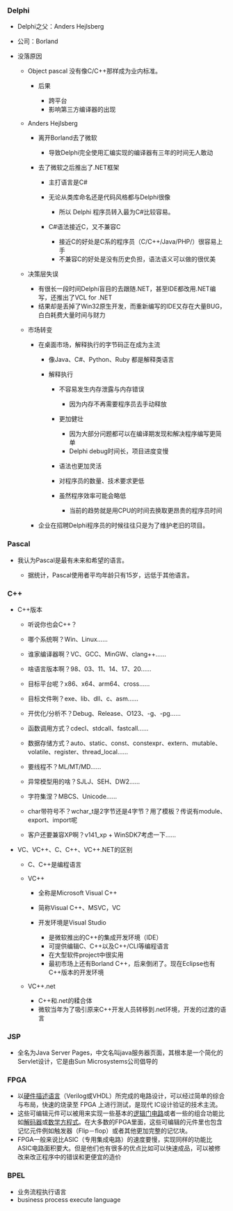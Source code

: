 ### Delphi

- Delphi之父：Anders Hejlsberg

- 公司：Borland

- 没落原因

  - Object pascal 没有像C/C++那样成为业内标准。

    - 后果

      - 跨平台
      - 影响第三方编译器的出现

  - Anders Hejlsberg

    - 离开Borland去了微软

      - 导致Delphi完全使用汇编实现的编译器有三年的时间无人敢动

    - 去了微软之后推出了.NET框架

      - 主打语言是C#

      - 无论从类库命名还是代码风格都与Delphi很像

        - 所以 Delphi 程序员转入最为C#比较容易。

      - C#语法接近C，又不兼容C

        - 接近C的好处是C系的程序员（C/C++/Java/PHP/）很容易上手
        - 不兼容C的好处是没有历史负担，语法语义可以做的很优美

  - 决策层失误

    - 有很长一段时间Delphi盲目的去跟随.NET，甚至IDE都改用.NET编写，还推出了VCL for .NET
    - 结果却是丢掉了Win32原生开发，而重新编写的IDE又存在大量BUG，白白耗费大量时间与财力

  - 市场转变

    - 在桌面市场，解释执行的字节码正在成为主流

      - 像Java、C#、Python、Ruby 都是解释类语言

      - 解释执行

        - 不容易发生内存泄露与内存错误

          - 因为内存不再需要程序员去手动释放

        - 更加健壮

          - 因为大部分问题都可以在编译期发现和解决程序编写更简单
          - Delphi debug时间长，项目进度变慢

        - 语法也更加灵活

        - 对程序员的数量、技术要求更低

        - 虽然程序效率可能会略低

          - 当前的趋势就是用CPU的时间去换取更昂贵的程序员时间

    - 企业在招聘Delphi程序员的时候往往只是为了维护老旧的项目。

### Pascal

- 我认为Pascal是最有未来和希望的语言。

  - 据统计，Pascal使用者平均年龄只有15岁，远低于其他语言。

### C++

- C++版本

  - 听说你也会C++？

  - 哪个系统啊？Win、Linux……
  - 谁家编译器啊？VC、GCC、MinGW、clang++……
  - 啥语言版本啊？98、03、11、14、17、20……
  - 目标平台呢？x86、x64、arm64、cross……
  - 目标文件咧？exe、lib、dll、c、asm……
  - 开优化/分析不？Debug、Release、O123、-g、-pg……
  - 函数调用方式？cdecl、stdcall、fastcall……
  - 数据存储方式？auto、static、const、constexpr、extern、mutable、volatile、register、thread_local……
  - 要线程不？ML/MT/MD……
  - 异常模型用的啥？SJLJ、SEH、DW2……
  - 字符集涅？MBCS、Unicode……
  - char带符号不？wchar_t是2字节还是4字节？用了模板？传说有module、export、import呢
  - 客户还要兼容XP啊？v141_xp       + WinSDK7考虑一下……


- VC、VC++、C、C++、VC++.NET的区别

  - C、C++是编程语言

  - VC++

    - 全称是Microsoft Visual C++

    - 简称Visual C++、MSVC，VC

    - 开发环境是Visual Studio

      - 是微软推出的C++的集成开发环境（IDE）
      - 可提供编辑C、C++以及C++/CLI等编程语言
      - 在大型软件project中很实用
      - 最初市场上还有Borland C++，后来倒闭了。现在Eclipse也有C++版本的开发环境

  - VC++.net

    - C++和.net的糅合体
    - 微软当年为了吸引原来C++开发人员转移到.net环境，开发的过渡的语言

### JSP

- 全名为Java Server Pages，中文名叫java服务器页面，其根本是一个简化的Servlet设计，它是由Sun Microsystems公司倡导的

### FPGA

- 以[硬件描述语言](https://baike.sogou.com/lemma/ShowInnerLink.htm?lemmaId=73815580&ss_c=ssc.citiao.link)（Verilog或VHDL）所完成的电路设计，可以经过简单的综合与布局，快速的烧录至 FPGA 上进行测试，是现代 IC设计验证的技术主流。
- 这些可编辑元件可以被用来实现一些基本的[逻辑门电路](https://baike.sogou.com/lemma/ShowInnerLink.htm?lemmaId=7754525&ss_c=ssc.citiao.link)或者一些的组合功能比如[解码器](https://baike.sogou.com/lemma/ShowInnerLink.htm?lemmaId=15617&ss_c=ssc.citiao.link)或[数学方程式](https://baike.sogou.com/lemma/ShowInnerLink.htm?lemmaId=49334329&ss_c=ssc.citiao.link)。在大多数的FPGA里面，这些可编辑的元件里也包含记忆元件例如触发器（Flip－flop）或者其他更加完整的记忆块。
- FPGA一般来说比ASIC（专用集成电路）的速度要慢，实现同样的功能比ASIC电路面积要大。但是他们也有很多的优点比如可以快速成品，可以被修改来改正程序中的错误和更便宜的造价

### BPEL

- 业务流程执行语言
- business process execute language
